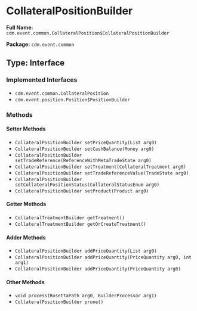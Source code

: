 # CollateralPositionBuilder

**Full Name:** `cdm.event.common.CollateralPosition$CollateralPositionBuilder`

**Package:** `cdm.event.common`

## Type: Interface

### Implemented Interfaces

- `cdm.event.common.CollateralPosition`
- `cdm.event.position.Position$PositionBuilder`

### Methods

#### Setter Methods

- `CollateralPositionBuilder setPriceQuantity(List arg0)`
- `CollateralPositionBuilder setCashBalance(Money arg0)`
- `CollateralPositionBuilder setTradeReference(ReferenceWithMetaTradeState arg0)`
- `CollateralPositionBuilder setTreatment(CollateralTreatment arg0)`
- `CollateralPositionBuilder setTradeReferenceValue(TradeState arg0)`
- `CollateralPositionBuilder setCollateralPositionStatus(CollateralStatusEnum arg0)`
- `CollateralPositionBuilder setProduct(Product arg0)`

#### Getter Methods

- `CollateralTreatmentBuilder getTreatment()`
- `CollateralTreatmentBuilder getOrCreateTreatment()`

#### Adder Methods

- `CollateralPositionBuilder addPriceQuantity(List arg0)`
- `CollateralPositionBuilder addPriceQuantity(PriceQuantity arg0, int arg1)`
- `CollateralPositionBuilder addPriceQuantity(PriceQuantity arg0)`

#### Other Methods

- `void process(RosettaPath arg0, BuilderProcessor arg1)`
- `CollateralPositionBuilder prune()`

